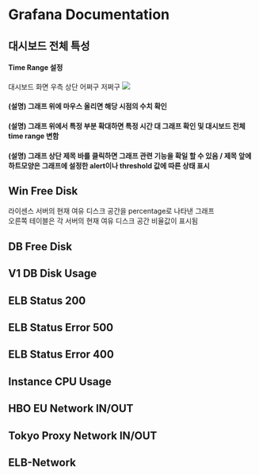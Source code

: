 # Grafana Documentation

## 대시보드 전체 특성
#### Time Range 설정
대시보드 화면 우측 상단 어쩌구 저쩌구
<img src="https://i.imgur.com/B8aKRrS.png?1"/>
#### (설명) 그래프 위에 마우스 올리면 해당 시점의 수치 확인
#### (설명) 그래프 위에서 특정 부분 확대하면 특정 시간 대 그래프 확인 및 대시보드 전체 time range 변함
#### (설명) 그래프 상단 제목 바를 클릭하면 그래프 관련 기능을 확일 할 수 있음 / 제목 앞에 하트모양은 그래프에 설정한 alert이나 threshold 값에 따른 상태 표시


## Win Free Disk
라이센스 서버의 현재 여유 디스크 공간을 percentage로 나타낸 그래프  
오른쪽 테이블은 각 서버의 현재 여유 디스크 공간 비율값이 표시됨  




## DB Free Disk

## V1 DB Disk Usage
## ELB Status 200
## ELB Status Error 500
## ELB Status Error 400
## Instance CPU Usage
## HBO EU Network IN/OUT
## Tokyo Proxy Network IN/OUT
## ELB-Network
